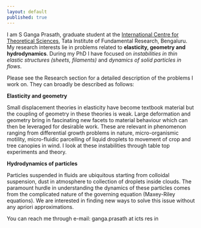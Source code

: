 ```yaml
---
layout: default
published: true
---
```

I am S Ganga Prasath, graduate student at the [International Centre for Theoretical Sciences](www.icts.res.in), Tata Institute of Fundamental Research, Bengaluru. My research interests lie in problems related to **elasticity, geometry and hydrodynamics**. During my PhD I have focused on _instabilities in thin elastic structures (sheets, filaments)_ and _dynamics of solid particles in flows_.

Please see the Research section for a detailed description of the problems I work on. They can broadly be described as follows:

**Elasticity and geometry**

Small displacement theories in elasticity have become textbook material but the coupling of geometry in these theories is weak. Large deformation and geometry bring in fascinating new facets to material behaviour which can then be leveraged for desirable work. These are relevant in phenomenon ranging from differential growth problems in nature, micro-organismic motility, micro-fluidic parcelling of liquid droplets to movement of crop and tree canopies in wind. I look at these instabilities through table top experiments and theory.

**Hydrodynamics of particles**

Particles suspended in fluids are ubiquitous starting from colloidal suspension, dust in atmosphere to collection of droplets inside clouds. The paramount hurdle in understanding the dynamics of these particles comes from the complicated nature of the governing equation (Maxey-Riley equations). We are interested in finding new ways to solve this issue without any apriori approximations.

You can reach me through e-mail: ganga.prasath at icts res in
